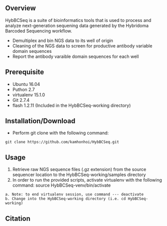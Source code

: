 ## Overview

HybBCSeq is a suite of bioinformatics tools that is used to process and analyze next-generation sequening data generated by the Hybridoma Barcoded Sequencing workflow.

- Demultiplex and bin NGS data to its well of origin
- Cleaning of the NGS data to screen for productive antibody variable domain sequences
- Report the antibody varaible domain sequences for each well

## Prerequisite

- Ubuntu 16.04
- Puthon 2.7
- virtualenv 15.1.0
- Git 2.7.4
- flash 1.2.11 (Included in the HybBCSeq-working directory)

## Installation/Download
- Perform git clone with the following command:
```
git clone https://github.com/kamhonhoi/HybBCSeq.git
```

## Usage

1.  Retrieve raw NGS sequence files (.gz extension) from the source sequencer location to the HybBCSeq-working/samples directory
2.  In order to run the provided scripts, activate virtualenv with the following command: source HybBCSeq-venv/bin/activate
```
a. Note: to end virtualenv session, use command --- deactivate
b. Change into the HybBCSeq-working directory (i.e. cd HybBCSeq-working)
```




## Citation
